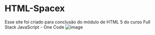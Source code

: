 # HTML-Spacex
Esse site foi criado para conclusão do módulo de HTML 5 do curso Full Stack JavaScript - One Code
![image](https://user-images.githubusercontent.com/83313573/197402100-623a66e5-e884-4c6f-9992-acd519e4ce53.png)
